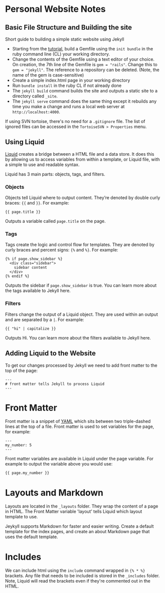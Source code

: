 # Personal Website Notes

## Basic File Structure and Building the site
Short guide to building a simple static website using Jekyll
 - Starting from the [tutorial](https://jekyllrb.com/docs/step-by-step/01-setup/), build a Gemfile using the `init bundle` in the ruby command line (CL) your working directory. 
 - Change the contents of the Gemfile using a text editor of your choice. On creation, the 7th line of the Gemfile is `gem = "rails"`. Change this to `gem = "jekyll"`. The reference to a repository can be deleted. (Note, the name of the gem is case-sensitive)
 - Create a simple index.html page in your working directory
 - Run `bundle install` in the ruby CL if not already done
 - The `jekyll build` command builds the site and outputs a static site to a directory called `_site`.
 - The `jekyll serve` command does the same thing except it rebuilds any time you make a change and runs a local web server at `http://localhost:4000`.

If using SVN tortoise, there's no need for a `.gitignore` file. The list of ignored files can be accessed in the `TortoiseSVN > Properties` menu.

## Using Liquid
[Liquid](https://shopify.github.io/liquid/) creates a bridge between a HTML file and a data store. It does this by allowing us to access variables from within a template, or Liquid file, with a simple to use and readable syntax.

Liquid has 3 main parts: objects, tags, and filters.

### Objects
Objects tell Liquid where to output content. They’re denoted by double curly braces: `{{` and `}}`. For example:

```
{{ page.title }}
```

Outputs a variable called `page.title` on the page.

### Tags

Tags create the logic and control flow for templates. They are denoted by curly braces and percent signs: `{%` and `%}`. For example:

```
{% if page.show_sidebar %}
  <div class="sidebar">
    sidebar content
  </div>
{% endif %}
```

Outputs the sidebar if `page.show_sidebar` is true. You can learn more about the tags available to Jekyll here.

### Filters

Filters change the output of a Liquid object. They are used within an output and are separated by a `|`. For example:

```
{{ "hi" | capitalize }}
```

Outputs Hi. You can learn more about the filters available to Jekyll here.


## Adding Liquid to the Website
To get our changes processed by Jekyll we need to add front matter to the top of the page:

```
---
# front matter tells Jekyll to process Liquid
---
```

# Front Matter
Front matter is a snippet of [YAML](https://yaml.org/) which sits between two triple-dashed lines at the top of a file. Front matter is used to set variables for the page, for example:

```
---
my_number: 5
---
```

Front matter variables are available in Liquid under the page variable. For example to output the variable above you would use: 

```
{{ page.my_number }}
```

# Layouts and Markdown
Layouts are located in the `_layouts` folder. They wrap the content of a page in HTML. The Front Matter variable 'layout' tells Liquid which layout template to use.

Jeykyll supports Markdown for faster and easier writing. Create a default template for the index pages, and create an about Markdown page that uses the default template.

# Includes
We can include html using the `include` command wrapped in `{% * %}` brackets. Any file that needs to be included is stored in the `_includes` folder. Note, Liquid will read the brackets even if they're commented out in the HTML.